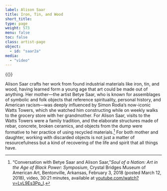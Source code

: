```yaml
---
label: Alison Saar
title: Iron, Tin, and Wood
short_title:
type: page
weight: 573
menu: false
toc: false
class: artist-page
object:
  - id: "saar2a"
media:
  - "video"
---
```

{{<q-figure id="saar2a">}}

Alison Saar crafts her work from found industrial materials like iron, tin, and wood, having learned form a young age that art could be made out of anything. Her mother—the artist Betye Saar, who is known for assemblages of symbolic and folk objects that reference spirituality, personal history, and American racism—was deeply influenced by Simon Rodia’s now-iconic Watts Towers, which she watched him constructing while on weekly walks to the grocery store with her grandmother. For Alison Saar, visits to the Watts Towers were a family tradition, and the elaborate structures made of rebar, concrete, broken ceramics, and objects from the dump were formative to her practice of using recycled materials.[^1] For both mother and daughter, working with discarded objects is not just a matter of resourcefulness but a kind of recovering of the life and spirit that all things have.

[^1]: “Conversation with Betye Saar and Alison Saar,”*Soul of a Nation: Art in the Age of Black Power: Symposium*, Crystal Bridges Museum of American Art, Bentonville, Arkansas, February 3, 2018 (posted March 12, 2018), video, 30:21 minutes, available at [youtube.com/watch?v=LvL9Es3Pp_I](https://www.youtube.com/watch?v=LvL9Es3Pp_I).
